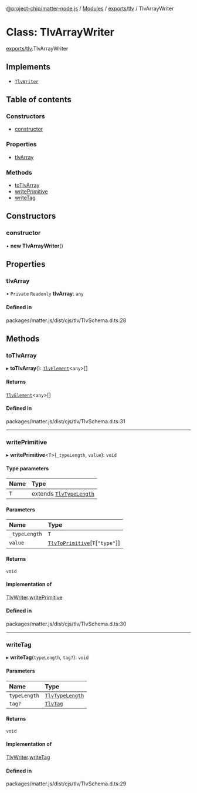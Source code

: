 [@project-chip/matter-node.js](../README.md) / [Modules](../modules.md) / [exports/tlv](../modules/exports_tlv.md) / TlvArrayWriter

# Class: TlvArrayWriter

[exports/tlv](../modules/exports_tlv.md).TlvArrayWriter

## Implements

- [`TlvWriter`](../interfaces/exports_tlv.TlvWriter.md)

## Table of contents

### Constructors

- [constructor](exports_tlv.TlvArrayWriter.md#constructor)

### Properties

- [tlvArray](exports_tlv.TlvArrayWriter.md#tlvarray)

### Methods

- [toTlvArray](exports_tlv.TlvArrayWriter.md#totlvarray)
- [writePrimitive](exports_tlv.TlvArrayWriter.md#writeprimitive)
- [writeTag](exports_tlv.TlvArrayWriter.md#writetag)

## Constructors

### constructor

• **new TlvArrayWriter**()

## Properties

### tlvArray

• `Private` `Readonly` **tlvArray**: `any`

#### Defined in

packages/matter.js/dist/cjs/tlv/TlvSchema.d.ts:28

## Methods

### toTlvArray

▸ **toTlvArray**(): [`TlvElement`](../modules/exports_tlv.md#tlvelement)<`any`\>[]

#### Returns

[`TlvElement`](../modules/exports_tlv.md#tlvelement)<`any`\>[]

#### Defined in

packages/matter.js/dist/cjs/tlv/TlvSchema.d.ts:31

___

### writePrimitive

▸ **writePrimitive**<`T`\>(`_typeLength`, `value`): `void`

#### Type parameters

| Name | Type |
| :------ | :------ |
| `T` | extends [`TlvTypeLength`](../modules/exports_tlv.md#tlvtypelength) |

#### Parameters

| Name | Type |
| :------ | :------ |
| `_typeLength` | `T` |
| `value` | [`TlvToPrimitive`](../modules/exports_tlv.md#tlvtoprimitive)[`T`[``"type"``]] |

#### Returns

`void`

#### Implementation of

[TlvWriter](../interfaces/exports_tlv.TlvWriter.md).[writePrimitive](../interfaces/exports_tlv.TlvWriter.md#writeprimitive)

#### Defined in

packages/matter.js/dist/cjs/tlv/TlvSchema.d.ts:30

___

### writeTag

▸ **writeTag**(`typeLength`, `tag?`): `void`

#### Parameters

| Name | Type |
| :------ | :------ |
| `typeLength` | [`TlvTypeLength`](../modules/exports_tlv.md#tlvtypelength) |
| `tag?` | [`TlvTag`](../modules/exports_tlv.md#tlvtag) |

#### Returns

`void`

#### Implementation of

[TlvWriter](../interfaces/exports_tlv.TlvWriter.md).[writeTag](../interfaces/exports_tlv.TlvWriter.md#writetag)

#### Defined in

packages/matter.js/dist/cjs/tlv/TlvSchema.d.ts:29
